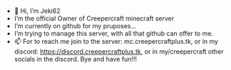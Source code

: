 - 👋 Hi, I’m Jeki62
- I’m the official Owner of Creepercraft minecraft server
- I’m currently on github for my pruposes...
- I’m trying to manage this server, with all that github can offer to me.
- 📫 For to reach me join to the server: mc.creepercraftplus.tk, or in my discord: https://discord.creepercraftplus.tk,
 or in my/creepercraft other socials in the discord. Bye and have fun!!!

<!---
Jeki62/Jeki62 is a ✨ special ✨ repository because its `README.md` (this file) appears on your GitHub profile.
You can click the Preview link to take a look at your changes.
--->
